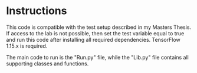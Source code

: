 # Instructions

This code is compatible with the test setup described in my Masters Thesis. If access to the lab is not possible, then set the test variable equal to true and run this code after installing all required dependencies. TensorFlow 1.15.x is required.

The main code to run is the "Run.py" file, while the "Lib.py" file contains all supporting classes and functions.
